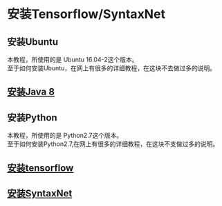 # 安装Tensorflow/SyntaxNet
## 安装Ubuntu

本教程，所使用的是 Ubuntu 16.04-2这个版本。</br>
至于如何安装Ubuntu，在网上有很多的详细教程，在这块不去做过多的说明。

## [安装Java 8](https://github.com/yutaolife/syntaxNet4Chinese/blob/master/guide/zh/installSyntaxNet/install_java8.md)
## 安装Python

本教程，所使用的是 Python2.7这个版本。</br>
至于如何安装Python2.7,在网上有很多的详细教程，在这块不支做过多的说明。
## [安装tensorflow](https://github.com/yutaolife/syntaxNet4Chinese/blob/master/guide/zh/installSyntaxNet/install_tensorflow.md)
## [安装SyntaxNet](https://github.com/yutaolife/syntaxNet4Chinese/blob/master/guide/zh/installSyntaxNet/install_syntaxNet.md)
